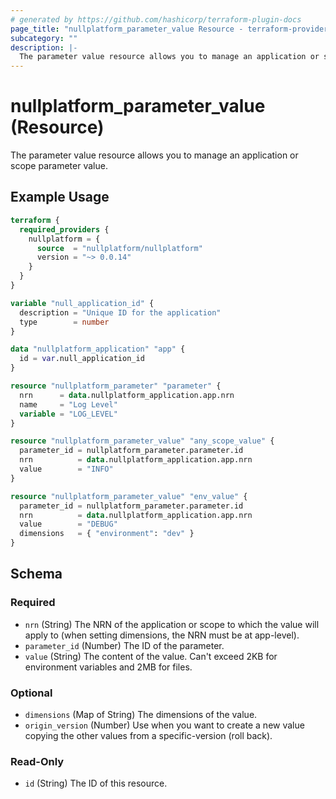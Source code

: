 ```yaml
---
# generated by https://github.com/hashicorp/terraform-plugin-docs
page_title: "nullplatform_parameter_value Resource - terraform-provider-nullplatform"
subcategory: ""
description: |-
  The parameter value resource allows you to manage an application or scope parameter value.
---
```


# nullplatform_parameter_value (Resource)

The parameter value resource allows you to manage an application or scope parameter value.

## Example Usage

```terraform
terraform {
  required_providers {
    nullplatform = {
      source  = "nullplatform/nullplatform"
      version = "~> 0.0.14"
    }
  }
}

variable "null_application_id" {
  description = "Unique ID for the application"
  type        = number
}

data "nullplatform_application" "app" {
  id = var.null_application_id
}

resource "nullplatform_parameter" "parameter" {
  nrn      = data.nullplatform_application.app.nrn
  name     = "Log Level"
  variable = "LOG_LEVEL"
}

resource "nullplatform_parameter_value" "any_scope_value" {
  parameter_id = nullplatform_parameter.parameter.id
  nrn          = data.nullplatform_application.app.nrn
  value        = "INFO"
}

resource "nullplatform_parameter_value" "env_value" {
  parameter_id = nullplatform_parameter.parameter.id
  nrn          = data.nullplatform_application.app.nrn
  value        = "DEBUG"
  dimensions   = { "environment": "dev" }
}
```

<!-- schema generated by tfplugindocs -->
## Schema

### Required

- `nrn` (String) The NRN of the application or scope to which the value will apply to (when setting dimensions, the NRN must be at app-level).
- `parameter_id` (Number) The ID of the parameter.
- `value` (String) The content of the value. Can't exceed 2KB for environment variables and 2MB for files.

### Optional

- `dimensions` (Map of String) The dimensions of the value.
- `origin_version` (Number) Use when you want to create a new value copying the other values from a specific-version (roll back).

### Read-Only

- `id` (String) The ID of this resource.
